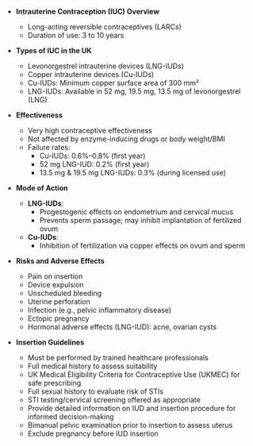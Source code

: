 - **Intrauterine Contraception (IUC) Overview**
  - Long-acting reversible contraceptives (LARCs)
  - Duration of use: 3 to 10 years

- **Types of IUC in the UK**
  - Levonorgestrel intrauterine devices (LNG-IUDs)
  - Copper intrauterine devices (Cu-IUDs)
  - Cu-IUDs: Minimum copper surface area of 300 mm²
  - LNG-IUDs: Available in 52 mg, 19.5 mg, 13.5 mg of levonorgestrel (LNG)

- **Effectiveness**
  - Very high contraceptive effectiveness
  - Not affected by enzyme-inducing drugs or body weight/BMI
  - Failure rates:
    - Cu-IUDs: 0.6%–0.8% (first year)
    - 52 mg LNG-IUD: 0.2% (first year)
    - 13.5 mg & 19.5 mg LNG-IUDs: 0.3% (during licensed use)

- **Mode of Action**
  - **LNG-IUDs**: 
    - Progestogenic effects on endometrium and cervical mucus
    - Prevents sperm passage; may inhibit implantation of fertilized ovum
  - **Cu-IUDs**: 
    - Inhibition of fertilization via copper effects on ovum and sperm

- **Risks and Adverse Effects**
  - Pain on insertion
  - Device expulsion
  - Unscheduled bleeding
  - Uterine perforation
  - Infection (e.g., pelvic inflammatory disease)
  - Ectopic pregnancy
  - Hormonal adverse effects (LNG-IUD): acne, ovarian cysts

- **Insertion Guidelines**
  - Must be performed by trained healthcare professionals
  - Full medical history to assess suitability
  - UK Medical Eligibility Criteria for Contraceptive Use (UKMEC) for safe prescribing
  - Full sexual history to evaluate risk of STIs
  - STI testing/cervical screening offered as appropriate
  - Provide detailed information on IUD and insertion procedure for informed decision-making
  - Bimanual pelvic examination prior to insertion to assess uterus
  - Exclude pregnancy before IUD insertion